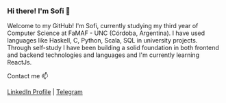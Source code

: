 ### Hi there! I'm Sofi  👋 

Welcome to my GitHub! I'm Sofi, currently studying my third year of Computer Science at FaMAF - UNC (Córdoba, Argentina). 
I have used languages like Haskell, C, Python, Scala, SQL in university projects. 
Through self-study I have been building a solid foundation in both frontend and backend technologies and languages and I'm currently learning ReactJs. 

Contact me 📫

 [LinkedIn Profile](https://www.linkedin.com/in/sofia-galfre) | 
 [Telegram](https://t.me/sofigalfre) 

<!--
**sofi-g/sofi-g** is a ✨ _special_ ✨ repository because its `README.md` (this file) appears on your GitHub profile.

Here are some ideas to get you started:

- 🔭 I’m currently working on ...
- 🌱 I’m currently learning ...
- 👯 I’m looking to collaborate on ...
- 🤔 I’m looking for help with ...
- 💬 Ask me about ...
- 📫 How to reach me: ...
- 😄 Pronouns: ...
- ⚡ Fun fact: ...
-->
